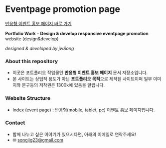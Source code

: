 # Eventpage promotion page
[반응형 이벤트 홍보 페이지 바로 가기](https://sinbhs.github.io/eventpage/)

**Portfolio Work** - **Design &amp; develop responsive eventpage promotion** website (design&amp;develop)

*designed & developed by jwSong*

### About this repository
- 이곳은 포트폴리오 작업물인 **반응형 이벤트 홍보 페이지** 문서 저장소입니다.
- 본 사이트는 상업적 용도가 아닌 **포트폴리오 목적**으로 제작된 사이트이며 일부 이미지와 문구등의 저작권은 1300k에 있음을 알립니다.

### Website Structure
- Index (event page) : 반응형(mobile, tablet, pc) 이벤트 홍보 페이지입니다.

### Contact
- 함께 나누고 싶은 이야기가 있으시다면, 아래의 이메일로 연락주세요!
- &#9993; songjig23@gmail.com
